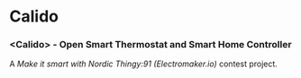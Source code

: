 # Calido
### &lt;Calido> - Open Smart Thermostat and Smart Home Controller

A *Make it smart with Nordic Thingy:91 (Electromaker.io)* contest project.
